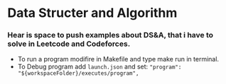# Data Structer and Algorithm
### Hear is space to push examples about DS&A, that i have to solve in Leetcode and Codeforces.

- To run a program modifire in Makefile and type make run in terminal.
- To Debug program add `launch.json` and set: `"program": "${workspaceFolder}/executes/program",`